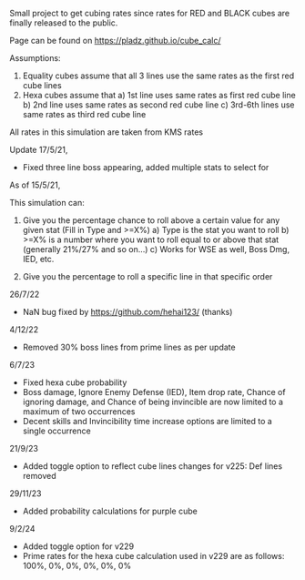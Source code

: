 Small project to get cubing rates since rates for RED and BLACK cubes are finally released to the public.

Page can be found on https://pladz.github.io/cube_calc/

Assumptions:

1. Equality cubes assume that all 3 lines use the same rates as the first red cube lines
2. Hexa cubes assume that
   a) 1st line uses same rates as first red cube line
   b) 2nd line uses same rates as second red cube line
   c) 3rd-6th lines use same rates as third red cube line

All rates in this simulation are taken from KMS rates

Update 17/5/21,

- Fixed three line boss appearing, added multiple stats to select for

As of 15/5/21,

This simulation can:

1. Give you the percentage chance to roll above a certain value for any given stat (Fill in Type and >=X%)
   a) Type is the stat you want to roll
   b) >=X% is a number where you want to roll equal to or above that stat (generally 21%/27% and so on...)
   c) Works for WSE as well, Boss Dmg, IED, etc.

2. Give you the percentage to roll a specific line in that specific order

26/7/22

- NaN bug fixed by https://github.com/hehai123/ (thanks)

4/12/22

- Removed 30% boss lines from prime lines as per update

6/7/23

- Fixed hexa cube probability
- Boss damage, Ignore Enemy Defense (IED), Item drop rate, Chance of ignoring damage, and Chance of being invincible are now limited to a maximum of two occurrences
- Decent skills and Invincibility time increase options are limited to a single occurrence

21/9/23

- Added toggle option to reflect cube lines changes for v225: Def lines removed

29/11/23

- Added probability calculations for purple cube

9/2/24

- Added toggle option for v229
- Prime rates for the hexa cube calculation used in v229 are as follows: 100%, 0%, 0%, 0%, 0%, 0%
